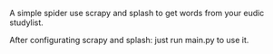 A simple spider use scrapy and splash to get words from your eudic studylist.

After configurating scrapy and splash: just run main.py to use it.


